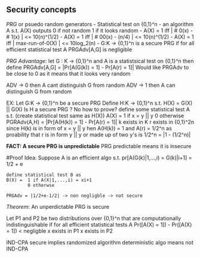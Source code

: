 ## Security concepts

*PRG* or psuedo random generators
    - Statistical test on {0,1}^n
        - an algorithm A s.t. A(X) outputs 
            0 if not random
            1 if it looks random
        - A(X) = 1 iff | # 0(x) - # 1(x) | <= 10(n)^(1/2)
        - A(X) = 1 iff | # 00(x) - (n/4) | <= 10(n)^(1/2)
        - A(X) = 1 iff | max-run-of-0(X) | <= 10log_2(n)
    - G:K -> {0,1}^n is a secure PRG if for all efficient statistical test A 
        PRGAdv[A,G] is negligible

*PRG Advantage*:    let G : K -> {0,1}^n and A is a statistsical test on {0,1}^n
                    then define
                        PRGAdv[A,G] = |Pr[A(G(k)) = 1] - Pr[A(r) = 1]|
Would like PRGAdv to be close to 0 as it means that it looks very random

ADV -> 0 then A cant distinguish G from random
ADV -> 1 then A can distinguish G from random

EX: Let G:K -> {0,1}^n be a secure PRG
Define H:K -> {0,1}^n s.t.
    H(X) = G(X) || G(X)
Is H a secure PRG ? No
how to prove?
define some statistical test A s.t. (create statistical test same as H(X))
     A(X) = 1 if        x = y || y
            0 otherwise 
PGRAdv(A,H) = |Pr[A(H(k)) = 1] - Pr[A(r) = 1]|
    k exists in K
    r exists in {0,1}^2n
since H(k) is in form of x = y || y hen A(H(k)) = 1
and A(r) = 1/2^n as proability that r is in form y || y or made up of two y's is 1/2^n
    = |1 - (1/2^n)|

**FACT: A secure PRG is unpredictable**
PRG predictable means it is insecure

#Proof Idea: Suppose A is an efficient algo s.t.
    pr[A(G(k)|1,...,i) = G(k)|i+1] = 1/2 + e
    
    define statistical test B as 
    B(X) =  1 if A(X|1,...,i) = xi+1
            0 otherwse

    PRGAdv = |1/2+e-1/2| -> non negligble -> not secure

*Theorem*: An unperdictable PRG is secure

Let P1 and P2 be two distributions over {0,1}^n that are
computationally indistinguishable if for all efficient statistical tests A
Pr([A(X) = 1]) - Pr([A(X) = 1]) < negligble
x exists in P1      x exists in P2

IND-CPA secure
implies randomized algorithm
deterministic algo means not IND-CPA

